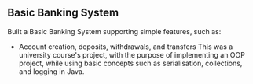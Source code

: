 ## Basic Banking System
Built a Basic Banking System supporting simple features, such as:
- Account creation, deposits, withdrawals, and transfers
This was a university course's project, with the purpose of implementing an OOP project, while using basic concepts such as serialisation, collections, and logging in Java.
